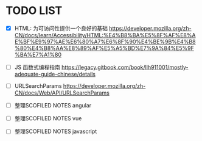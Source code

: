 # TODO LIST

* [x] HTML: 为可访问性提供一个良好的基础 <https://developer.mozilla.org/zh-CN/docs/learn/Accessibility/HTML:%E4%B8%BA%E5%8F%AF%E8%AE%BF%E9%97%AE%E6%80%A7%E6%8F%90%E4%BE%9B%E4%B8%80%E4%B8%AA%E8%89%AF%E5%A5%BD%E7%9A%84%E5%9F%BA%E7%A1%80>

* [ ] JS 函数式编程指南 <https://legacy.gitbook.com/book/llh911001/mostly-adequate-guide-chinese/details>

* [ ] URLSearchParams <https://developer.mozilla.org/zh-CN/docs/Web/API/URLSearchParams>

* [ ] 整理SCOFILED NOTES angular
* [ ] 整理SCOFILED NOTES vue
* [ ] 整理SCOFILED NOTES javascript
